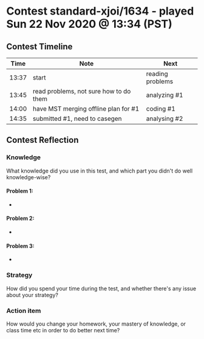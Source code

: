 # Contest standard-xjoi/1634 - played Sun 22 Nov 2020 @ 13:34 (PST)

## Contest Timeline

| Time | Note | Next |
|----|----|----|
13:37 | start | reading problems
13:45 | read problems, not sure how to do them | analyzing #1
14:00 | have MST merging offline plan for #1 | coding #1
14:35 | submitted #1, need to casegen | analysing #2

## Contest Reflection

### Knowledge
What knowledge did you use in this test, and which part you didn't do well knowledge-wise?

#### Problem 1:

-

#### Problem 2:

-

#### Problem 3:

-

### Strategy
How did you spend your time during the test, and whether there's any issue about your strategy?

### Action item
How would you change your homework, your mastery of knowledge, or class time etc in order to do better next time?
